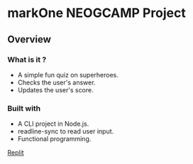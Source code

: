 # markOne NEOGCAMP Project

## Overview

### What is it ?

- A simple fun quiz on superheroes.
- Checks the user's answer.
- Updates the user's score.

### Built with

- A CLI project in Node.js.
- readline-sync to read user input.
- Functional programming.

[Replit](https://replit.com/@foolhardy21/mkone#index.js)
